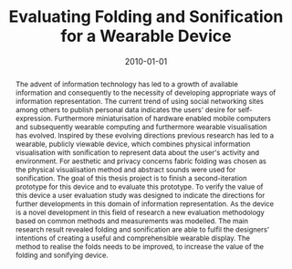 ---
abstract: The advent of information technology has led to a growth of available information
  and consequently to the necessity of developing appropriate ways of information
  representation. The current trend of using social networking sites among others
  to publish personal data indicates the users' desire for self-expression. Furthermore
  miniaturisation of hardware enabled mobile computers and subsequently wearable computing
  and furthermore wearable visualisation has evolved. Inspired by these evolving directions
  previous research has led to a wearable, publicly viewable device, which combines
  physical information visualisation with sonification to represent data about the
  user's activity and environment. For aesthetic and privacy concerns fabric folding
  was chosen as the physical visualisation method and abstract sounds were used for
  sonification. The goal of this thesis project is to finish a second-iteration prototype
  for this device and to evaluate this prototype. To verify the value of this device
  a user evaluation study was designed to indicate the directions for further developments
  in this domain of information representation. As the device is a novel development
  in this field of research a new evaluation methodology based on common methods and
  measurements was modelled. The main research result revealed folding and sonification
  are able to fulfil the designers' intentions of creating a useful and comprehensible
  wearable display. The method to realise the folds needs to be improved, to increase
  the value of the folding and sonifying device.
authors:
- Barbara Stiel
date: '2010-01-01'
featured: false
links:
- name: Publik
  url: https://publik.tuwien.ac.at/showentry.php?ID=194557&lang=2
publication_types:
- '7'
publishDate: '2010-01-01'
title: Evaluating Folding and Sonification for a Wearable Device
url_pdf: ''
---